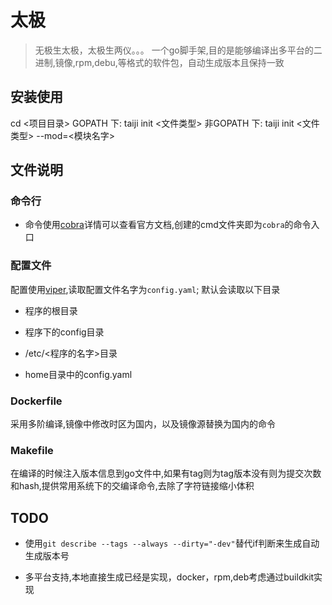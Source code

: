 # 太极

> 无极生太极，太极生两仪。。。
> 一个go脚手架,目的是能够编译出多平台的二进制,镜像,rpm,debu,等格式的软件包，自动生成版本且保持一致

## 安装使用

cd <项目目录>
GOPATH 下:
taiji init <文件类型>
非GOPATH 下:
taiji init <文件类型> --mod=<模块名字>

## 文件说明

### 命令行

* 命令使用[cobra](https://github.com/spf13/cobra)详情可以查看官方文档,创建的cmd文件夹即为`cobra`的命令入口

### 配置文件

配置使用[viper](https://github.com/spf13/viper),读取配置文件名字为`config.yaml`;
默认会读取以下目录

* 程序的根目录

* 程序下的config目录

* /etc/<程序的名字>目录

* home目录中的config.yaml

### Dockerfile

采用多阶编译,镜像中修改时区为国内，以及镜像源替换为国内的命令

### Makefile

在编译的时候注入版本信息到go文件中,如果有tag则为tag版本没有则为提交次数和hash,提供常用系统下的交编译命令,去除了字符链接缩小体积

## TODO

* 使用`git describe --tags --always --dirty="-dev"`替代if判断来生成自动生成版本号

* 多平台支持,本地直接生成已经是实现，docker，rpm,deb考虑通过buildkit实现
